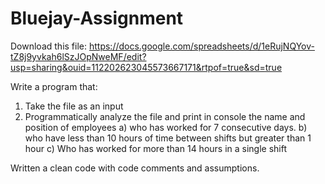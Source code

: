 # Bluejay-Assignment

Download this file:
https://docs.google.com/spreadsheets/d/1eRujNQYov-tZ8j9yvkah6lSzJOpNweMF/edit?usp=sharing&ouid=112202623045573667171&rtpof=true&sd=true

Write a program that:
1. Take the file as an input
2. Programmatically analyze the file and print in console the name and position of employees 
      a) who has worked for 7 consecutive days.
      b) who have less than 10 hours of time between shifts but greater than 1 hour
      c) Who has worked for more than 14 hours in a single shift
   
Written a clean code with code comments and assumptions.
